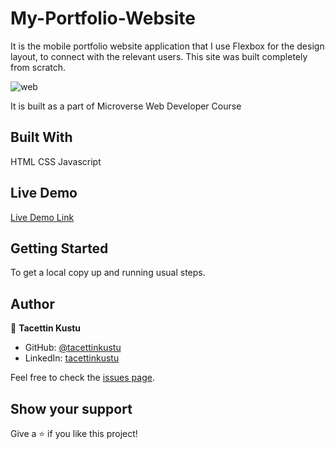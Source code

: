 # My-Portfolio-Website
It is the mobile portfolio website application that I use Flexbox for the design layout, to connect with the relevant users. This site was built completely from scratch.

![web](https://user-images.githubusercontent.com/51737508/120549781-aefe2c00-c3fc-11eb-9280-56cc1e5d7e36.PNG)


It is built as a part of Microverse Web Developer Course

## Built With

HTML
CSS
Javascript


## Live Demo

[Live Demo Link](https://tacettinkustu.github.io/microverse-portfolio-project/)


## Getting Started

To get a local copy up and running usual steps.


## Author
👤 **Tacettin Kustu**

- GitHub: [@tacettinkustu](https://github.com/tacettinkustu)
- LinkedIn: [tacettinkustu](https://www.linkedin.com/in/tacettin-k%C3%BCst%C3%BC-aaba721b5/)

Feel free to check the [issues page](../../issues/).

## Show your support

Give a ⭐️ if you like this project!
